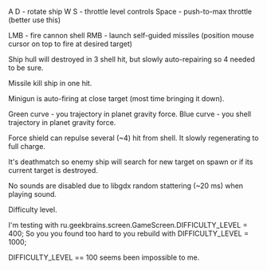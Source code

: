 A D - rotate ship 
W S - throttle level controls
Space - push-to-max throttle (better use this)

LMB - fire cannon shell
RMB - launch self-guided missiles (position mouse cursor on top to fire at desired target)



Ship hull will destroyed in 3 shell hit, but slowly auto-repairing
so 4 needed to be sure.

Missile kill ship in one hit.

Minigun is auto-firing at close target (most time bringing it down).

Green curve - you trajectory in planet gravity force.
Blue curve - you shell trajectory in planet gravity force.

Force shield can repulse several (~4) hit from shell. It slowly regenerating to full charge.

It's deathmatch so enemy ship will search for new target on spawn or if its current target is destroyed.

No sounds are disabled due to libgdx  random stattering (~20 ms) when playing sound.




Difficulty level.

I'm testing with ru.geekbrains.screen.GameScreen.DIFFICULTY_LEVEL = 400;
So you you found too hard to you rebuild with DIFFICULTY_LEVEL = 1000;

DIFFICULTY_LEVEL == 100 seems been impossible to me.






